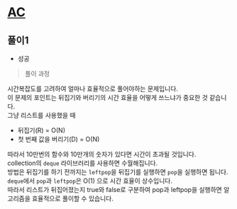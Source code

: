# [AC](https://www.acmicpc.net/problem/5430)

## 풀이1

- 성공

> 풀이 과정

시간복잡도를 고려하여 얼마나 효율적으로 풀어야하는 문제입니다.\
이 문제의 포인트는 뒤집기와 버리기의 시간 효율을 어떻게 쓰느냐가 중요한 것 같습니다.\
그냥 리스트를 사용했을 때
- 뒤집기(R) = O(N)
- 첫 번째 값을 버리기(D) = O(N)

따라서 10만번의 함수와 10만개의 숫자가 있다면 시간이 초과될 것입니다.\
collection의 `deque` 라이브러리를 사용하면 수월해집니다.\
방법은 뒤집기를 하기 전까지는 `leftpop`을 뒤집기를 실행하면 `pop`을 실행하면 됩니다.\
`deque`에서 `pop`과 `leftpop`은 O(1) 으로 시간 효율이 상수입니다.\
따라서 리스트가 뒤집어졌는지 true와 false로 구분하여 pop과 leftpop을 실행하면 알고리즘을 효율적으로 풀이할 수 있습니다.